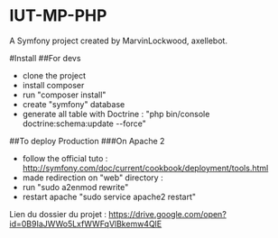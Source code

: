 IUT-MP-PHP
==========

A Symfony project created by MarvinLockwood, axellebot.

#Install
##For devs
* clone the project
* install composer
* run "composer install"
* create "symfony" database 
* generate all table with Doctrine : "php bin/console doctrine:schema:update --force"

##To deploy Production
###On Apache 2
- follow the official tuto : http://symfony.com/doc/current/cookbook/deployment/tools.html
- made redirection on "web" directory :
- run "sudo a2enmod rewrite"
- restart apache "sudo service apache2 restart"

Lien du dossier du projet : https://drive.google.com/open?id=0B9IaJWWo5LxfWWFqVlBkemw4QlE
